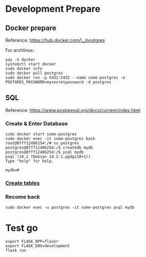 # Development Prepare
## Docker prepare

Reference: https://hub.docker.com/\_/postgres

For archlinux:
```
yay -S docker
systemctl start docker
sudo docker info
sudo docker pull postgres
sudo docker run -p 5432:5432 --name some-postgres -e POSTGRES_PASSWORD=mysecretpassword -d postgres
```

## SQL
Reference: https://www.postgresql.org/docs/current/index.html
### Create & Enter Database
```
sudo docker start some-postgres
sudo docker exec -it some-postgres bash
root@8fff12486254:/# su postgres
postgres@8fff12486254:/$ createdb mydb
postgres@8fff12486254:/$ psql mydb
psql (14.2 (Debian 14.2-1.pgdg110+1))
Type "help" for help.

mydb=#
```
### [Create tables](./flaskr/schema.sql)

### Recome back
```
sudo docker exec -u postgres -it some-postgres psql mydb
```
# Test go
```
export FLASK_APP=flaskr
export FLASK_ENV=development
flask run
```
